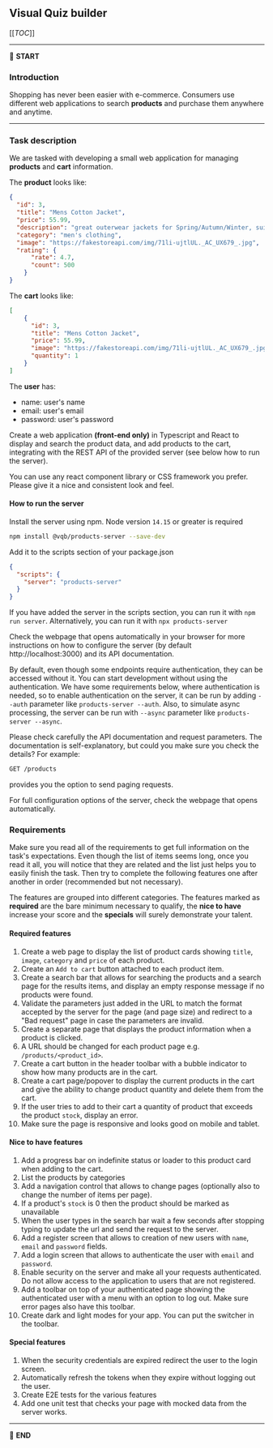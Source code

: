 ## Visual Quiz builder

[[_TOC_]]

---

:scroll: **START**


### Introduction

Shopping has never been easier with e-commerce.
Consumers use different web applications to search **products** and purchase them anywhere and anytime.

---

### Task description

We are tasked with developing a small web application for managing **products** and **cart** information.

The **product** looks like:
```json
{
  "id": 3,
  "title": "Mens Cotton Jacket",
  "price": 55.99,
  "description": "great outerwear jackets for Spring/Autumn/Winter, suitable for many occasions, such as working, hiking, camping, mountain/rock climbing, cycling, traveling or other outdoors. Good gift choice for you or your family member. A warm hearted love to Father, husband or son in this thanksgiving or Christmas Day.",
  "category": "men's clothing",
  "image": "https://fakestoreapi.com/img/71li-ujtlUL._AC_UX679_.jpg",
  "rating": {
      "rate": 4.7,
      "count": 500
    }
}

```

The **cart** looks like:
```json
[
    {
      "id": 3,
      "title": "Mens Cotton Jacket",
      "price": 55.99,
      "image": "https://fakestoreapi.com/img/71li-ujtlUL._AC_UX679_.jpg",
      "quantity": 1
    }
]
```

The **user** has:
- name: user's name
- email: user's email 
- password: user's password 

Create a web application **(front-end only)** in Typescript and React to display and search the product data, and add products to the cart, integrating with the REST API of the provided server (see below how to run the server). 

You can use any react component library or CSS framework you prefer. Please give it a nice and consistent look and feel.

#### How to run the server

Install the server using npm. Node version `14.15` or greater is required

```bash
npm install @vqb/products-server --save-dev
```

Add it to the scripts section of your package.json

```json
{
  "scripts": {
    "server": "products-server"
  }
}
```

If you have added the server in the scripts section, you can run it with `npm run server`. Alternatively, you can run it with `npx products-server`

Check the webpage that opens automatically in your browser for more instructions on how to configure the server (by default http://localhost:3000) and its API documentation.

By default, even though some endpoints require authentication, they can be accessed without it. You can start development without using the authentication. We have some requirements below, where authentication is needed, so to enable authentication on the server, it can be run by adding `--auth` parameter like `products-server --auth`. Also, to simulate async processing, the server can be run with `--async` parameter like `products-server --async`.

Please check carefully the API documentation and request parameters. The documentation is self-explanatory, but could you make sure you check the details? For example:
```bash
GET /products
```
provides you the option to send paging requests. 

For full configuration options of the server, check the webpage that opens automatically.


### Requirements

Make sure you read all of the requirements to get full information on the task's expectations. Even though the list of items seems long, once you read it all, you will notice that they are related and the list just helps you to easily finish the task. Then try to complete the following features one after another in order (recommended but not necessary). 

The features are grouped into different categories. The features marked as **required** are the bare minimum necessary to qualify,
the **nice to have** increase your score and the **specials** will surely demonstrate your talent.

#### Required features

1. Create a web page to display the list of product cards showing `title`, `image`, `category` and `price` of each product.
2. Create an `Add to cart` button attached to each product item.
3. Create a search bar that allows for searching the products and a search page for the results items, and display an empty response message if no products were found.
4. Validate the parameters just added in the URL to match the format accepted by the server for the page (and page size) and redirect to a "Bad request" page in case the parameters are invalid.
5. Create a separate page that displays the product information when a product is clicked.
6. A URL should be changed for each product page e.g. `/products/<product_id>`.
7. Create a cart button in the header toolbar with a bubble indicator to show how many products are in the cart.
8. Create a cart page/popover to display the current products in the cart and give the ability to change product quantity and delete them from the cart.
9. If the user tries to add to their cart a quantity of product that exceeds the product `stock`, display an error.
10. Make sure the page is responsive and looks good on mobile and tablet. 

#### Nice to have features

1. Add a progress bar on indefinite status or loader to this product card when adding to the cart.
2. List the products by categories
3. Add a navigation control that allows to change pages (optionally also to change the number of items per page).
4. If a product's `stock` is 0 then the product should be marked as unavailable
5. When the user types in the search bar wait a few seconds after stopping typing to update the url and send the request to the server.
6. Add a register screen that allows to creation of new users with `name`, `email` and `password` fields.
7. Add a login screen that allows to authenticate the user with `email` and `password`.
8. Enable security on the server and make all your requests authenticated. Do not allow access to the application to users that are not registered.
9. Add a toolbar on top of your authenticated page showing the authenticated user with a menu with an option to log out. Make sure error pages also have this toolbar.
10. Create dark and light modes for your app. You can put the switcher in the toolbar.

#### Special features

1. When the security credentials are expired redirect the user to the login screen.
2. Automatically refresh the tokens when they expire without logging out the user.
3. Create E2E tests for the various features
4. Add one unit test that checks your page with mocked data from the server works.

---
:scroll: **END**

